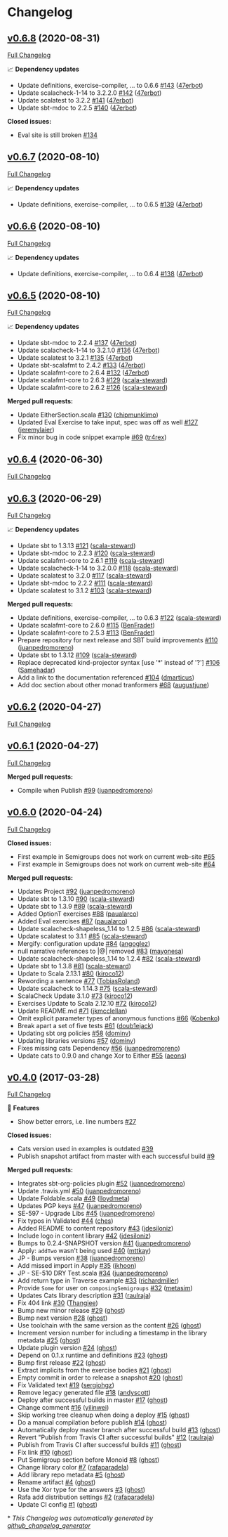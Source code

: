 # Changelog

## [v0.6.8](https://github.com/scala-exercises/exercises-cats/tree/v0.6.8) (2020-08-31)

[Full Changelog](https://github.com/scala-exercises/exercises-cats/compare/v0.6.7...v0.6.8)

📈 **Dependency updates**

- Update definitions, exercise-compiler, ... to 0.6.6 [\#143](https://github.com/scala-exercises/exercises-cats/pull/143) ([47erbot](https://github.com/47erbot))
- Update scalacheck-1-14 to 3.2.2.0 [\#142](https://github.com/scala-exercises/exercises-cats/pull/142) ([47erbot](https://github.com/47erbot))
- Update scalatest to 3.2.2 [\#141](https://github.com/scala-exercises/exercises-cats/pull/141) ([47erbot](https://github.com/47erbot))
- Update sbt-mdoc to 2.2.5 [\#140](https://github.com/scala-exercises/exercises-cats/pull/140) ([47erbot](https://github.com/47erbot))

**Closed issues:**

- Eval site is still broken [\#134](https://github.com/scala-exercises/exercises-cats/issues/134)

## [v0.6.7](https://github.com/scala-exercises/exercises-cats/tree/v0.6.7) (2020-08-10)

[Full Changelog](https://github.com/scala-exercises/exercises-cats/compare/v0.6.6...v0.6.7)

📈 **Dependency updates**

- Update definitions, exercise-compiler, ... to 0.6.5 [\#139](https://github.com/scala-exercises/exercises-cats/pull/139) ([47erbot](https://github.com/47erbot))

## [v0.6.6](https://github.com/scala-exercises/exercises-cats/tree/v0.6.6) (2020-08-10)

[Full Changelog](https://github.com/scala-exercises/exercises-cats/compare/v0.6.5...v0.6.6)

📈 **Dependency updates**

- Update definitions, exercise-compiler, ... to 0.6.4 [\#138](https://github.com/scala-exercises/exercises-cats/pull/138) ([47erbot](https://github.com/47erbot))

## [v0.6.5](https://github.com/scala-exercises/exercises-cats/tree/v0.6.5) (2020-08-10)

[Full Changelog](https://github.com/scala-exercises/exercises-cats/compare/v0.6.4...v0.6.5)

📈 **Dependency updates**

- Update sbt-mdoc to 2.2.4 [\#137](https://github.com/scala-exercises/exercises-cats/pull/137) ([47erbot](https://github.com/47erbot))
- Update scalacheck-1-14 to 3.2.1.0 [\#136](https://github.com/scala-exercises/exercises-cats/pull/136) ([47erbot](https://github.com/47erbot))
- Update scalatest to 3.2.1 [\#135](https://github.com/scala-exercises/exercises-cats/pull/135) ([47erbot](https://github.com/47erbot))
- Update sbt-scalafmt to 2.4.2 [\#133](https://github.com/scala-exercises/exercises-cats/pull/133) ([47erbot](https://github.com/47erbot))
- Update scalafmt-core to 2.6.4 [\#132](https://github.com/scala-exercises/exercises-cats/pull/132) ([47erbot](https://github.com/47erbot))
- Update scalafmt-core to 2.6.3 [\#129](https://github.com/scala-exercises/exercises-cats/pull/129) ([scala-steward](https://github.com/scala-steward))
- Update scalafmt-core to 2.6.2 [\#126](https://github.com/scala-exercises/exercises-cats/pull/126) ([scala-steward](https://github.com/scala-steward))

**Merged pull requests:**

- Update EitherSection.scala [\#130](https://github.com/scala-exercises/exercises-cats/pull/130) ([chipmunklimo](https://github.com/chipmunklimo))
- Updated Eval Exercise to take input, spec was off as well [\#127](https://github.com/scala-exercises/exercises-cats/pull/127) ([jeremylaier](https://github.com/jeremylaier))
- Fix minor bug in code snippet example [\#69](https://github.com/scala-exercises/exercises-cats/pull/69) ([tr4rex](https://github.com/tr4rex))

## [v0.6.4](https://github.com/scala-exercises/exercises-cats/tree/v0.6.4) (2020-06-30)

[Full Changelog](https://github.com/scala-exercises/exercises-cats/compare/v0.6.3...v0.6.4)

## [v0.6.3](https://github.com/scala-exercises/exercises-cats/tree/v0.6.3) (2020-06-29)

[Full Changelog](https://github.com/scala-exercises/exercises-cats/compare/v0.6.2...v0.6.3)

📈 **Dependency updates**

- Update sbt to 1.3.13 [\#121](https://github.com/scala-exercises/exercises-cats/pull/121) ([scala-steward](https://github.com/scala-steward))
- Update sbt-mdoc to 2.2.3 [\#120](https://github.com/scala-exercises/exercises-cats/pull/120) ([scala-steward](https://github.com/scala-steward))
- Update scalafmt-core to 2.6.1 [\#119](https://github.com/scala-exercises/exercises-cats/pull/119) ([scala-steward](https://github.com/scala-steward))
- Update scalacheck-1-14 to 3.2.0.0 [\#118](https://github.com/scala-exercises/exercises-cats/pull/118) ([scala-steward](https://github.com/scala-steward))
- Update scalatest to 3.2.0 [\#117](https://github.com/scala-exercises/exercises-cats/pull/117) ([scala-steward](https://github.com/scala-steward))
- Update sbt-mdoc to 2.2.2 [\#111](https://github.com/scala-exercises/exercises-cats/pull/111) ([scala-steward](https://github.com/scala-steward))
- Update scalatest to 3.1.2 [\#103](https://github.com/scala-exercises/exercises-cats/pull/103) ([scala-steward](https://github.com/scala-steward))

**Merged pull requests:**

- Update definitions, exercise-compiler, ... to 0.6.3 [\#122](https://github.com/scala-exercises/exercises-cats/pull/122) ([scala-steward](https://github.com/scala-steward))
- Update scalafmt-core to 2.6.0 [\#115](https://github.com/scala-exercises/exercises-cats/pull/115) ([BenFradet](https://github.com/BenFradet))
- Update scalafmt-core to 2.5.3 [\#113](https://github.com/scala-exercises/exercises-cats/pull/113) ([BenFradet](https://github.com/BenFradet))
- Prepare repository for next  release and SBT build improvements [\#110](https://github.com/scala-exercises/exercises-cats/pull/110) ([juanpedromoreno](https://github.com/juanpedromoreno))
- Update sbt to 1.3.12 [\#109](https://github.com/scala-exercises/exercises-cats/pull/109) ([scala-steward](https://github.com/scala-steward))
- Replace deprecated kind-projector syntax \[use '\*' instead of '?'\] [\#106](https://github.com/scala-exercises/exercises-cats/pull/106) ([Samehadar](https://github.com/Samehadar))
- Add a link to the documentation referenced [\#104](https://github.com/scala-exercises/exercises-cats/pull/104) ([dmarticus](https://github.com/dmarticus))
- Add doc section about other monad tranformers [\#68](https://github.com/scala-exercises/exercises-cats/pull/68) ([augustjune](https://github.com/augustjune))

## [v0.6.2](https://github.com/scala-exercises/exercises-cats/tree/v0.6.2) (2020-04-27)

[Full Changelog](https://github.com/scala-exercises/exercises-cats/compare/v0.6.1...v0.6.2)

## [v0.6.1](https://github.com/scala-exercises/exercises-cats/tree/v0.6.1) (2020-04-27)

[Full Changelog](https://github.com/scala-exercises/exercises-cats/compare/v0.6.0...v0.6.1)

**Merged pull requests:**

- Compile when Publish [\#99](https://github.com/scala-exercises/exercises-cats/pull/99) ([juanpedromoreno](https://github.com/juanpedromoreno))

## [v0.6.0](https://github.com/scala-exercises/exercises-cats/tree/v0.6.0) (2020-04-24)

[Full Changelog](https://github.com/scala-exercises/exercises-cats/compare/v0.4.0...v0.6.0)

**Closed issues:**

- First example in Semigroups does not work on current web-site [\#65](https://github.com/scala-exercises/exercises-cats/issues/65)
- First example in Semigroups does not work on current web-site [\#64](https://github.com/scala-exercises/exercises-cats/issues/64)

**Merged pull requests:**

- Updates Project [\#92](https://github.com/scala-exercises/exercises-cats/pull/92) ([juanpedromoreno](https://github.com/juanpedromoreno))
- Update sbt to 1.3.10 [\#90](https://github.com/scala-exercises/exercises-cats/pull/90) ([scala-steward](https://github.com/scala-steward))
- Update sbt to 1.3.9 [\#89](https://github.com/scala-exercises/exercises-cats/pull/89) ([scala-steward](https://github.com/scala-steward))
- Added OptionT exercises [\#88](https://github.com/scala-exercises/exercises-cats/pull/88) ([paualarco](https://github.com/paualarco))
- Added Eval exercises [\#87](https://github.com/scala-exercises/exercises-cats/pull/87) ([paualarco](https://github.com/paualarco))
- Update scalacheck-shapeless\_1.14 to 1.2.5 [\#86](https://github.com/scala-exercises/exercises-cats/pull/86) ([scala-steward](https://github.com/scala-steward))
- Update scalatest to 3.1.1 [\#85](https://github.com/scala-exercises/exercises-cats/pull/85) ([scala-steward](https://github.com/scala-steward))
- Mergify: configuration update [\#84](https://github.com/scala-exercises/exercises-cats/pull/84) ([angoglez](https://github.com/angoglez))
- null narrative references to |@| removed [\#83](https://github.com/scala-exercises/exercises-cats/pull/83) ([mayonesa](https://github.com/mayonesa))
- Update scalacheck-shapeless\_1.14 to 1.2.4 [\#82](https://github.com/scala-exercises/exercises-cats/pull/82) ([scala-steward](https://github.com/scala-steward))
- Update sbt to 1.3.8 [\#81](https://github.com/scala-exercises/exercises-cats/pull/81) ([scala-steward](https://github.com/scala-steward))
- Update to Scala 2.13.1 [\#80](https://github.com/scala-exercises/exercises-cats/pull/80) ([kiroco12](https://github.com/kiroco12))
- Rewording a sentence [\#77](https://github.com/scala-exercises/exercises-cats/pull/77) ([TobiasRoland](https://github.com/TobiasRoland))
- Update scalacheck to 1.14.3 [\#75](https://github.com/scala-exercises/exercises-cats/pull/75) ([scala-steward](https://github.com/scala-steward))
- ScalaCheck Update 3.1.0 [\#73](https://github.com/scala-exercises/exercises-cats/pull/73) ([kiroco12](https://github.com/kiroco12))
- Exercises Update to Scala 2.12.10 [\#72](https://github.com/scala-exercises/exercises-cats/pull/72) ([kiroco12](https://github.com/kiroco12))
- Update README.md [\#71](https://github.com/scala-exercises/exercises-cats/pull/71) ([jkmcclellan](https://github.com/jkmcclellan))
- Omit explicit parameter types of anonymous functions [\#66](https://github.com/scala-exercises/exercises-cats/pull/66) ([Kobenko](https://github.com/Kobenko))
- Break apart a set of five tests [\#61](https://github.com/scala-exercises/exercises-cats/pull/61) ([doub1ejack](https://github.com/doub1ejack))
- Updating sbt org policies [\#58](https://github.com/scala-exercises/exercises-cats/pull/58) ([dominv](https://github.com/dominv))
- Updating libraries versions [\#57](https://github.com/scala-exercises/exercises-cats/pull/57) ([dominv](https://github.com/dominv))
- Fixes missing cats Dependency [\#56](https://github.com/scala-exercises/exercises-cats/pull/56) ([juanpedromoreno](https://github.com/juanpedromoreno))
- Update cats to 0.9.0 and change Xor to Either [\#55](https://github.com/scala-exercises/exercises-cats/pull/55) ([aeons](https://github.com/aeons))

## [v0.4.0](https://github.com/scala-exercises/exercises-cats/tree/v0.4.0) (2017-03-28)

[Full Changelog](https://github.com/scala-exercises/exercises-cats/compare/cf5a25aaaf380c0d0337ee9fc46e34b6e225ecc9...v0.4.0)

🚀 **Features**

- Show better errors, i.e. line numbers [\#27](https://github.com/scala-exercises/exercises-cats/issues/27)

**Closed issues:**

- Cats version used in examples is outdated [\#39](https://github.com/scala-exercises/exercises-cats/issues/39)
- Publish snapshot artifact from master with each successful build [\#9](https://github.com/scala-exercises/exercises-cats/issues/9)

**Merged pull requests:**

- Integrates sbt-org-policies plugin [\#52](https://github.com/scala-exercises/exercises-cats/pull/52) ([juanpedromoreno](https://github.com/juanpedromoreno))
- Update .travis.yml [\#50](https://github.com/scala-exercises/exercises-cats/pull/50) ([juanpedromoreno](https://github.com/juanpedromoreno))
- Update Foldable.scala [\#49](https://github.com/scala-exercises/exercises-cats/pull/49) ([lloydmeta](https://github.com/lloydmeta))
- Updates PGP keys [\#47](https://github.com/scala-exercises/exercises-cats/pull/47) ([juanpedromoreno](https://github.com/juanpedromoreno))
- SE-597 - Upgrade Libs [\#45](https://github.com/scala-exercises/exercises-cats/pull/45) ([juanpedromoreno](https://github.com/juanpedromoreno))
- Fix typos in Validated [\#44](https://github.com/scala-exercises/exercises-cats/pull/44) ([ches](https://github.com/ches))
- Added README to content repository [\#43](https://github.com/scala-exercises/exercises-cats/pull/43) ([jdesiloniz](https://github.com/jdesiloniz))
- Include logo in content library [\#42](https://github.com/scala-exercises/exercises-cats/pull/42) ([jdesiloniz](https://github.com/jdesiloniz))
- Bumps to 0.2.4-SNAPSHOT version [\#41](https://github.com/scala-exercises/exercises-cats/pull/41) ([juanpedromoreno](https://github.com/juanpedromoreno))
- Apply: `addTwo` wasn't being used [\#40](https://github.com/scala-exercises/exercises-cats/pull/40) ([mttkay](https://github.com/mttkay))
- JP - Bumps version [\#38](https://github.com/scala-exercises/exercises-cats/pull/38) ([juanpedromoreno](https://github.com/juanpedromoreno))
- Add missed import in Apply [\#35](https://github.com/scala-exercises/exercises-cats/pull/35) ([ikhoon](https://github.com/ikhoon))
- JP - SE-510 DRY Test.scala [\#34](https://github.com/scala-exercises/exercises-cats/pull/34) ([juanpedromoreno](https://github.com/juanpedromoreno))
- Add return type in Traverse example [\#33](https://github.com/scala-exercises/exercises-cats/pull/33) ([richardmiller](https://github.com/richardmiller))
- Provide `Some` for user on `composingSemigroups` [\#32](https://github.com/scala-exercises/exercises-cats/pull/32) ([metasim](https://github.com/metasim))
- Updates Cats library description [\#31](https://github.com/scala-exercises/exercises-cats/pull/31) ([raulraja](https://github.com/raulraja))
- Fix 404 link [\#30](https://github.com/scala-exercises/exercises-cats/pull/30) ([Thangiee](https://github.com/Thangiee))
- Bump new minor release [\#29](https://github.com/scala-exercises/exercises-cats/pull/29) ([ghost](https://github.com/ghost))
- Bump next version [\#28](https://github.com/scala-exercises/exercises-cats/pull/28) ([ghost](https://github.com/ghost))
- Use toolchain with the same version as the content [\#26](https://github.com/scala-exercises/exercises-cats/pull/26) ([ghost](https://github.com/ghost))
- Increment version number for including a timestamp in the library metadata [\#25](https://github.com/scala-exercises/exercises-cats/pull/25) ([ghost](https://github.com/ghost))
- Update plugin version [\#24](https://github.com/scala-exercises/exercises-cats/pull/24) ([ghost](https://github.com/ghost))
- Depend on 0.1.x runtime and definitions [\#23](https://github.com/scala-exercises/exercises-cats/pull/23) ([ghost](https://github.com/ghost))
- Bump first release [\#22](https://github.com/scala-exercises/exercises-cats/pull/22) ([ghost](https://github.com/ghost))
- Extract implicits from the exercise bodies [\#21](https://github.com/scala-exercises/exercises-cats/pull/21) ([ghost](https://github.com/ghost))
- Empty commit in order to release a snapshot [\#20](https://github.com/scala-exercises/exercises-cats/pull/20) ([ghost](https://github.com/ghost))
- Fix Validated text [\#19](https://github.com/scala-exercises/exercises-cats/pull/19) ([sergiohgz](https://github.com/sergiohgz))
- Remove legacy generated file [\#18](https://github.com/scala-exercises/exercises-cats/pull/18) ([andyscott](https://github.com/andyscott))
- Deploy after successful builds in master [\#17](https://github.com/scala-exercises/exercises-cats/pull/17) ([ghost](https://github.com/ghost))
- Change comment [\#16](https://github.com/scala-exercises/exercises-cats/pull/16) ([yilinwei](https://github.com/yilinwei))
- Skip working tree cleanup when doing a deploy [\#15](https://github.com/scala-exercises/exercises-cats/pull/15) ([ghost](https://github.com/ghost))
- Do a manual compilation before publish [\#14](https://github.com/scala-exercises/exercises-cats/pull/14) ([ghost](https://github.com/ghost))
- Automatically deploy master branch after successful build [\#13](https://github.com/scala-exercises/exercises-cats/pull/13) ([ghost](https://github.com/ghost))
- Revert "Publish from Travis CI after successful builds" [\#12](https://github.com/scala-exercises/exercises-cats/pull/12) ([raulraja](https://github.com/raulraja))
- Publish from Travis CI after successful builds [\#11](https://github.com/scala-exercises/exercises-cats/pull/11) ([ghost](https://github.com/ghost))
- Fix link [\#10](https://github.com/scala-exercises/exercises-cats/pull/10) ([ghost](https://github.com/ghost))
- Put Semigroup section before Monoid [\#8](https://github.com/scala-exercises/exercises-cats/pull/8) ([ghost](https://github.com/ghost))
- Change library color [\#7](https://github.com/scala-exercises/exercises-cats/pull/7) ([rafaparadela](https://github.com/rafaparadela))
- Add library repo metadata [\#5](https://github.com/scala-exercises/exercises-cats/pull/5) ([ghost](https://github.com/ghost))
- Rename artifact [\#4](https://github.com/scala-exercises/exercises-cats/pull/4) ([ghost](https://github.com/ghost))
- Use the Xor type for the answers [\#3](https://github.com/scala-exercises/exercises-cats/pull/3) ([ghost](https://github.com/ghost))
- Rafa add distribution settings [\#2](https://github.com/scala-exercises/exercises-cats/pull/2) ([rafaparadela](https://github.com/rafaparadela))
- Update CI config [\#1](https://github.com/scala-exercises/exercises-cats/pull/1) ([ghost](https://github.com/ghost))



\* *This Changelog was automatically generated by [github_changelog_generator](https://github.com/github-changelog-generator/github-changelog-generator)*
